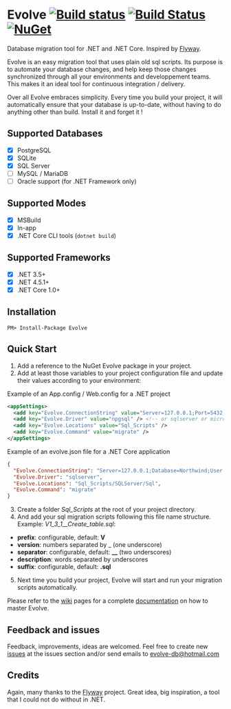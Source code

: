 # Evolve [![Build status](https://img.shields.io/appveyor/ci/lecaillon/Evolve.svg?label=appveyor&branch=master)](https://ci.appveyor.com/project/lecaillon/evolve) [![Build Status](https://img.shields.io/travis/lecaillon/Evolve.svg?label=travis-ci&branch=master)](https://travis-ci.org/lecaillon/Evolve) [![NuGet](https://buildstats.info/nuget/Evolve)](https://www.nuget.org/packages/Evolve)
Database migration tool for .NET and .NET Core. Inspired by [Flyway](https://flywaydb.org/).

Evolve is an easy migration tool that uses plain old sql scripts. Its purpose is to automate your database changes, and help keep those changes synchronized through all your environments and developpement teams.
This makes it an ideal tool for continuous integration / delivery.

Over all Evolve embraces simplicity. Every time you build your project, it will automatically ensure that your database is up-to-date, without having to do anything other than build. Install it and forget it !

## Supported Databases
- [x] PostgreSQL
- [x] SQLite
- [x] SQL Server
- [ ] MySQL / MariaDB
- [ ] Oracle support (for .NET Framework only)

## Supported Modes
- [x] MSBuild
- [x] In-app
- [x] .NET Core CLI tools (`dotnet build`)

## Supported Frameworks
- [x] .NET 3.5+
- [x] .NET 4.5.1+
- [x] .NET Core 1.0+

## Installation
```
PM> Install-Package Evolve
```

## Quick Start
1. Add a reference to the NuGet Evolve package in your project.
2. Add at least those variables to your project configuration file and update their values according to your environment:

Example of an App.config / Web.config for a .NET project

```xml
<appSettings>
  <add key="Evolve.ConnectionString" value="Server=127.0.0.1;Port=5432;Database=my_db;User Id=postgres;Password=postgres;" />
  <add key="Evolve.Driver" value="npgsql" /> <!-- or sqlserver or microsoftdatasqlite or sqlite or mysql or mariadb -->
  <add key="Evolve.Locations" value="Sql_Scripts" />
  <add key="Evolve.Command" value="migrate" />
</appSettings>
```
Example of an evolve.json file for a .NET Core application

```json
{
  "Evolve.ConnectionString": "Server=127.0.0.1;Database=Northwind;User Id=sa;Password=Password12!;",
  "Evolve.Driver": "sqlserver",
  "Evolve.Locations": "Sql_Scripts/SQLServer/Sql",
  "Evolve.Command": "migrate"
}
```
3. Create a folder *Sql_Scripts* at the root of your project directory.
4. And add your sql migration scripts following this file name structure. Example: *V1_3_1__Create_table.sql*:
- **prefix**: configurable, default: **V**
- **version**: numbers separated by _ (one underscore)
- **separator**: configurable, default: **__** (two underscores)
- **description**: words separated by underscores
- **suffix**: configurable, default: **.sql** 
5. Next time you build your project, Evolve will start and run your migration scripts automatically.

Please refer to the [wiki](https://github.com/lecaillon/Evolve/wiki) pages for a complete [documentation](https://github.com/lecaillon/Evolve/wiki) on how to master Evolve.

## Feedback and issues
Feedback, improvements, ideas are welcomed.
Feel free to create new [issues](https://github.com/lecaillon/Evolve/issues) at the issues section and/or send emails to evolve-db@hotmail.com

## Credits
Again, many thanks to the [Flyway](https://flywaydb.org/) project. Great idea, big inspiration, a tool that I could not do without in .NET. 
